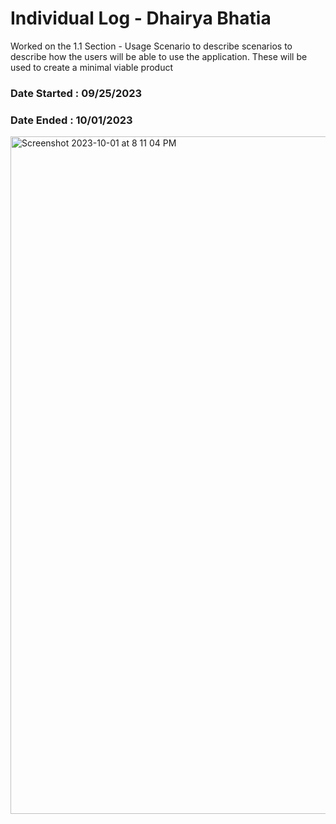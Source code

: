 # Individual Log - Dhairya Bhatia

Worked on the 1.1 Section - Usage Scenario to describe scenarios to describe how the users will be able to use the application. These will be used to create a minimal viable product

### Date Started : 09/25/2023

### Date Ended : 10/01/2023

<img width="1084" alt="Screenshot 2023-10-01 at 8 11 04 PM" src="https://github.com/COSC-499-W2023/year-long-project-team-16/assets/72479713/b90b2d7f-ab24-4dc1-a725-4ee63250f8f1">
